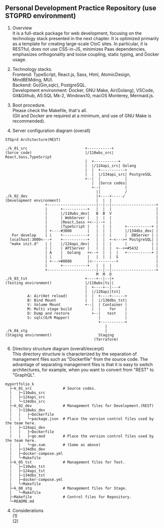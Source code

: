 ## Personal Development Practice Repository (use STGPRD environment)
1. Overview  
It is a full-stack package for web development, focusing on the technology stack presented in the next chapter. It is optimized primarily as a template for creating large-scale CtoC sites. In particular, it is RESTful, does not use CSS-in-JS, minimizes Paas dependencies, emphasizes orthogonality and loose coupling, static typing, and Docker usage.  

2. Technology stacks.  
Frontend: TypeScript, React.js, Sass, Html, AtomicDesign, MindBEMding, MUI.  
Backend: Go(Gin,sqlc), PostgreSQL.  
Development environment: Docker, GNU Make, Air(Golang), VSCode, Git&Github, A5:SQL Mk-2, Windows10, macOS Monterey, Mermaid.js.  

3. Boot procedure.  
Please check the Makefile, that's all.  
(Git and Docker are required at a minimum, and use of GNU Make is recommended).  

5. Server configuration diagram (overall)  
```
STGprd Architecture(REST)

./k_01_src                          +-----------+ 
(Sorce code)                        |/110wbs_src| React,Sass,TypeScript
                                    |  +-----------+  
                                    |  |/124api_src| Golang
                                    |  |  +-----------+                      
                                    |  |  |/134api_src| PostgreSQL
                                    +--|  |           |
                                       |  |Sorce codes|
                                       +--|           |
                                         ||           /
./k_02_dev                               |+----+-----/
(Development environment)                |  |  |
                  +----------------------|--|--|--------------------+
                  |      +-----------+   |  |  |                    |
                  |      |/110wbs_dev|   B  B  V                    |
                  |      | WebServer |   |  |  |                    |
                  |      |React,Sass +<--|--+  |                    |
                  |      |TypeScript |   |  |  |      +-----------+ |
                  | +----#3000       |   |  |  |      |/134dbs_dev| |
   For develop    | |    +-----------+   |  |  |      |  DBServer | | 
  localhost:3000<---+    +-----------+   |  |  +-<--->+ PostgreSQL| |
  "make init.d"   | |    |/124api_dev|   |  |  |      |           | |
                  | |    | APIServer |   |  |  |  +-->+#5432      | |
                  | A    |  Golang   +<--+  |  |  |   +-----------+ |
                  | |    |           |   |  |  |  S                 |
                  | +--->#8080       |<-----------+                 |
                  |      +-----------+   |  |  |                    |
                  +----------------------|--|--|--------------------+
                                         M  M  D  
./k_03_tst                          +----+--|--|+ 
(Testing environment)               |/110wbs|ts||
                                    |  +----+--|---+  
                                    |  |/120api|tst|
          A: Air(Hot reload)        |  |  +----+------+                      
          B: Bind Mount             |  |  |/130dbs_tst|
          V: Volume Mount           +--|  | Container |
          M: Multi stage build         |  |    for    |
          D: Dump and restore          +--|   test    |
          S: sqlc(O/R Mapper)             |           |
                                          +-----------+
                                             |
./k_04_stg                                   |
(Staging environment)                     Staging
                                        (Terraform)
```
6. Directory structure diagram (overall/excerpt)  
This directory structure is characterized by the separation of management files such as "Dockerfile" from the source code. The advantage of separating management files is that it is easy to switch architectures, for example, when you want to convert from "REST" to "GraphQL".  
```
myportfolio_k
  ├─k_01_src              # Source codes.
  |   ├─110wbs_src
  |   ├─124api_src
  |   └─134dbs_src
  ├─k_02_dev              # Management files for Development.(REST)
  |   ├─110wbs_dev
  |   |   ├─Dockerfile
  |   |   └─package.json  # Place the version control files used by the team here.
  |   ├─124api_dev
  |   |   ├─Dockerfile
  |   |   ├─go.mod        # Place the version control files used by the team here.
  |   |   └─go.sum        # (Same as above)
  |   ├─134dbs_dev
  |   ├─docker-compose.yml
  |   └─Makefile
  ├─k_05_tst              # Management files for Test.
  |   ├─110wbs_tst
  |   ├─124api_tst
  |   ├─134dbs_tst
  |   ├─docker-compose.yml
  |   └─Makefile
  ├─k_08_stg              # Management files for Stage.
  |   └─Makefile
  ├─Makefile              # Control files for Repository.
  └─README.md
```
4. Considerations  
(1)  
(2)  
<!--
使いやすさを優先せず、１０年後でも理解できるコードを！

-->
